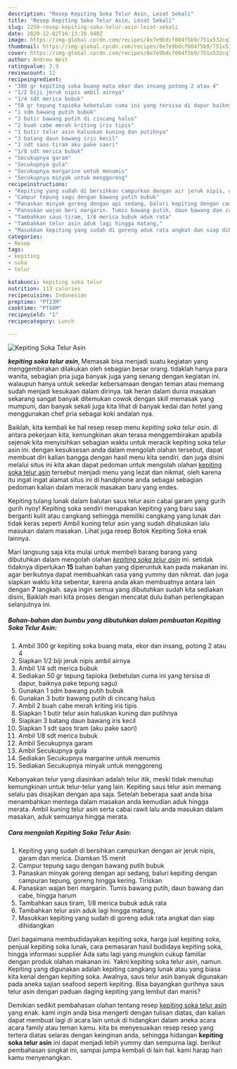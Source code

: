 ```yaml
---
description: "Resep Kepiting Soka Telur Asin, Lezat Sekali"
title: "Resep Kepiting Soka Telur Asin, Lezat Sekali"
slug: 2259-resep-kepiting-soka-telur-asin-lezat-sekali
date: 2020-12-02T16:13:20.940Z
image: https://img-global.cpcdn.com/recipes/8e7e9bdcf004f5b9/751x532cq70/kepiting-soka-telur-asin-foto-resep-utama.jpg
thumbnail: https://img-global.cpcdn.com/recipes/8e7e9bdcf004f5b9/751x532cq70/kepiting-soka-telur-asin-foto-resep-utama.jpg
cover: https://img-global.cpcdn.com/recipes/8e7e9bdcf004f5b9/751x532cq70/kepiting-soka-telur-asin-foto-resep-utama.jpg
author: Andrew West
ratingvalue: 3.9
reviewcount: 12
recipeingredient:
- "300 gr kepiting soka buang mata ekor dan insang potong 2 atau 4"
- "1/2 biji jeruk nipis ambil airnya"
- "1/4 sdt merica bubuk"
- "50 gr tepung tapioka kebetulan cuma ini yang tersisa di dapur baiknya pake tepung sagu"
- "1 sdm bawang putih bubuk"
- "3 butir bawang putih di cincang halus"
- "2 buah cabe merah kriting iris tipis"
- "1 butir telur asin haluskan kuning dan putihnya"
- "3 batang daun bawang iris kecil"
- "1 sdt saos tiram aku pake saori"
- "1/8 sdt merica bubuk"
- "Secukupnya garam"
- "Secukupnya gula"
- "Secukupnya margarine untuk menumis"
- "Secukupnya minyak untuk menggoreng"
recipeinstructions:
- "Kepiting yang sudah di bersihkan campurkan dengan air jeruk nipis, garam dan merica. Diamkan 15 menit"
- "Campur tepung sagu dengan bawang putih bubuk"
- "Panaskan minyak goreng dengan api sedang, baluri kepiting dengan campuran tepung, goreng hingga kering. Tiriskan"
- "Panaskan wajan beri margarin. Tumis bawang putih, daun bawang dan cabe, hingga harum"
- "Tambahkan saus tiram, 1/8 merica bubuk aduk rata"
- "Tambahkan telur asin aduk lagi hingga matang,"
- "Masukkan kepiting yang sudah di goreng aduk rata angkat dan siap dihidangkan"
categories:
- Resep
tags:
- kepiting
- soka
- telur

katakunci: kepiting soka telur 
nutrition: 113 calories
recipecuisine: Indonesian
preptime: "PT23M"
cooktime: "PT48M"
recipeyield: "1"
recipecategory: Lunch

---
```



![Kepiting Soka Telur Asin](https://img-global.cpcdn.com/recipes/8e7e9bdcf004f5b9/751x532cq70/kepiting-soka-telur-asin-foto-resep-utama.jpg)

<b><i>kepiting soka telur asin</i></b>, Memasak bisa menjadi suatu kegiatan yang menggembirakan dilakukan oleh sebagian besar orang. tidaklah hanya para wanita, sebagian pria juga banyak juga yang senang dengan kegiatan ini. walaupun hanya untuk sekedar kebersamaan dengan teman atau memang sudah menjadi kesukaan dalam dirinya. tak heran dalam dunia masakan sekarang sangat banyak ditemukan cowok dengan skill memasak yang mumpuni, dan banyak sekali juga kita lihat di banyak kedai dan hotel yang menggunakan chef pria sebagai koki andalan nya.

Baiklah, kita kembali ke hal resep resep menu <i>kepiting soka telur asin</i>. di antara pekerjaan kita, kemungkinan akan terasa menggembirakan apabila sejenak kita menyisihkan sebagian waktu untuk meracik kepiting soka telur asin ini. dengan kesuksesan anda dalam mengolah olahan tersebut, dapat membuat diri kalian bangga dengan hasil menu kita sendiri. dan juga disini melalui situs ini kita akan dapat pedoman untuk mengolah olahan <u>kepiting soka telur asin</u> tersebut menjadi menu yang lezat dan nikmat, oleh karena itu ingat ingat alamat situs ini di handphone anda sebagai sebagian pedoman kalian dalam meracik masakan baru yang endes.

Kepiting tulang lunak dalam balutan saus telur asin cabai garam yang gurih gurih nyoy! Kepiting soka sendiri merupakan kepiting yang baru saja berganti kulit atau cangkang sehingga memiliki cangkang yang lunak dan tidak keras seperti Ambil kuning telur asin yang sudah dihaluskan lalu masukan dalam masakan. Lihat juga resep Botok Kepiting Soka enak lainnya.


Mari langsung saja kita mulai untuk membeli barang barang yang dibutuhkan dalam mengolah olahan <u><i>kepiting soka telur asin</i></u> ini. setidak tidaknya diperlukan <b>15</b> bahan bahan yang diperuntuk kan pada makanan ini. agar berikutnya dapat membuahkan rasa yang yummy dan nikmat. dan juga siapkan waktu kita sebentar, karena anda akan membuatnya antara lain dengan <b>7</b> langkah. saya ingin semua yang dibutuhkan sudah kita sediakan disini, Baiklah mari kita proses dengan mencatat dulu bahan perlengkapan selanjutnya ini.

<!--inarticleads1-->

##### Bahan-bahan dan bumbu yang dibutuhkan dalam pembuatan Kepiting Soka Telur Asin:

1. Ambil 300 gr kepiting soka buang mata, ekor dan insang, potong 2 atau 4
1. Siapkan 1/2 biji jeruk nipis ambil airnya
1. Ambil 1/4 sdt merica bubuk
1. Sediakan 50 gr tepung tapioka (kebetulan cuma ini yang tersisa di dapur, baiknya pake tepung sagu)
1. Gunakan 1 sdm bawang putih bubuk
1. Gunakan 3 butir bawang putih di cincang halus
1. Ambil 2 buah cabe merah kriting iris tipis
1. Siapkan 1 butir telur asin haluskan kuning dan putihnya
1. Siapkan 3 batang daun bawang iris kecil
1. Siapkan 1 sdt saos tiram (aku pake saori)
1. Ambil 1/8 sdt merica bubuk
1. Ambil Secukupnya garam
1. Ambil Secukupnya gula
1. Sediakan Secukupnya margarine untuk menumis
1. Sediakan Secukupnya minyak untuk menggoreng


Kebanyakan telur yang diasinkan adalah telur itik, meski tidak menutup kemungkinan untuk telur-telur yang lain. Kepiting saus telur asin memang selalu pas disajikan dengan apa saja. Setelah beberapa saat anda bisa menambahkan mentega dalam masakan anda kemudian aduk hingga merata. Ambil kuning telur asin serta cabai rawit lalu anda masukan dalam masakan, aduk semuanya hingga merata. 

<!--inarticleads2-->

##### Cara mengolah Kepiting Soka Telur Asin:

1. Kepiting yang sudah di bersihkan campurkan dengan air jeruk nipis, garam dan merica. Diamkan 15 menit
1. Campur tepung sagu dengan bawang putih bubuk
1. Panaskan minyak goreng dengan api sedang, baluri kepiting dengan campuran tepung, goreng hingga kering. Tiriskan
1. Panaskan wajan beri margarin. Tumis bawang putih, daun bawang dan cabe, hingga harum
1. Tambahkan saus tiram, 1/8 merica bubuk aduk rata
1. Tambahkan telur asin aduk lagi hingga matang,
1. Masukkan kepiting yang sudah di goreng aduk rata angkat dan siap dihidangkan


Dari bagaimana membudidayakan kepiting soka, harga jual kepiting soka, penjual kepiting soka lunak, cara pemasaran hasil budidaya kepiting soka, hingga informasi supplier Ada satu lagi yang mungkin cukup familiar dengan produk olahan makanan ini. Yakni kepiting soka telur asin, namun. Kepiting yang digunakan adalah kepiting cangkang lunak atau yang biasa kita kenal dengan kepiting soka. Awalnya, saus telur asin banyak digunakan pada aneka sajian seafood seperti kepiting. Bisa bayangkan gurihnya saus telur asin dengan paduan daging kepiting yang lembut dan manis? 

Demikian sedikit pembahasan olahan tentang resep <u>kepiting soka telur asin</u> yang enak. kami ingin anda bisa mengerti dengan tulisan diatas, dan kalian dapat membuat lagi di acara lain untuk di hidangkan dalam aneka acara acara family atau teman kamu. kita bs menyesuaikan resep resep yang tertera diatas selaras dengan keinginan anda, sehingga hidangan <b>kepiting soka telur asin</b> ini dapat menjadi lebih yummy dan sempurna lagi. berikut pembahasan singkat ini, sampai jumpa kembali di lain hal. kami harap hari kamu menyenangkan.
